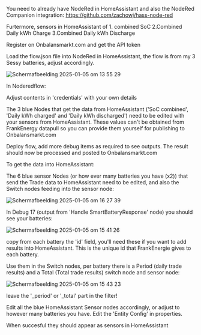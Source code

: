 You need to already have NodeRed in HomeAssistant and also the NodeRed Companion integration: https://github.com/zachowj/hass-node-red

Furtermore, sensors in HomeAssistant of 1. combined SoC 2.Combined Daily kWh Charge 3.Combined Daily kWh Discharge

Register on Onbalansmarkt.com and get the API token


Load the flow.json file into NodeRed in HomeAssistant, the flow is from my 3 Sessy batteries, adjust accordingly.

![Schermafbeelding 2025-01-05 om 13 55 29](https://github.com/user-attachments/assets/d5d01df7-a731-4e9a-a1b8-6183addc0b00)



In Noderedflow:

Adjust contents in 'credentials' with your own details

The 3 blue Nodes that get the data from HomeAssistant ('SoC combined', 'Daily kWh charged' and 'Daily kWh discharged') need to be edited with your sensors from HomeAssistant. These values can't be obtained from FrankEnergy datapull so you can provide them yourself for publishing to Onbalansmarkt.com

Deploy flow, add more debug items as required to see outputs. The result should now be processed and posted to Onbalansmarkt.com 



To get the data into HomeAssistant:

The 6 blue sensor Nodes (or how ever many batteries you have (x2))  that send the Trade data to HomeAssistant need to be edited, and also the Switch nodes feeding into the sensor node:

![Schermafbeelding 2025-01-05 om 16 27 39](https://github.com/user-attachments/assets/28ca8992-ace7-4fdb-9b43-36126b56b33b)


In Debug 17 (output from 'Handle SmartBatteryResponse' node) you should see your batteries:

![Schermafbeelding 2025-01-05 om 15 41 26](https://github.com/user-attachments/assets/99c0534a-78f7-4e6a-8283-c928fa346391)

copy from each battery the 'id' field, you'll need these if you want to add results into HomeAssistant. This is the unique id that FrankEnergie gives to each battery.

Use them in the Switch nodes, per battery there is a Period (daily trade results) and a Total (Total trade results) switch node and sensor node:

![Schermafbeelding 2025-01-05 om 15 43 23](https://github.com/user-attachments/assets/1fcd38df-38dc-4e65-ae5d-208fd0c3030e)

leave the '_period' or '_total' part in the filter!

Edit all the blue HomeAssistant Sensor nodes accordingly, or adjust to however many batteries you have. Edit the 'Entity Config' in properties. 



When succesful they should appear as sensors in HomeAssistant
